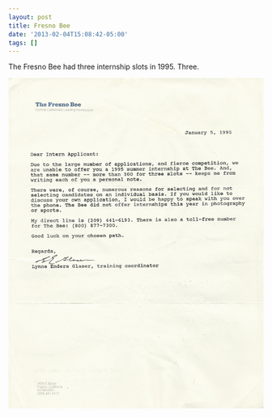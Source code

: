 ```yaml
---
layout: post
title: Fresno Bee
date: '2013-02-04T15:08:42-05:00'
tags: []
---
```

The Fresno Bee had three internship slots in 1995. Three.

![Fresno Bee rejection letter](/images/fresnobee_rejection.png "Fresno Bee rejection letter")
